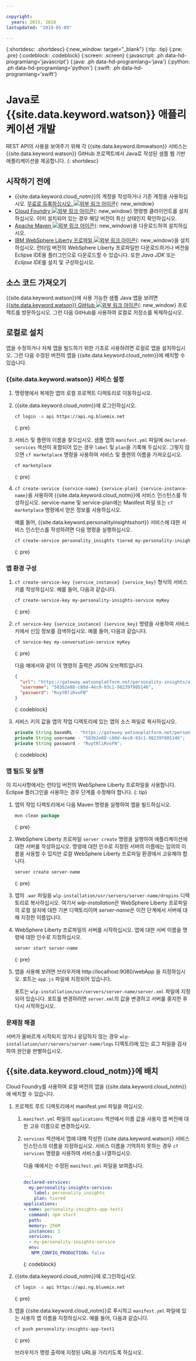 ```yaml
---

copyright:
  years: 2015, 2018
lastupdated: "2018-05-09"

---
```


{:shortdesc: .shortdesc}
{:new_window: target="_blank"}
{:tip: .tip}
{:pre: .pre}
{:codeblock: .codeblock}
{:screen: .screen}
{:javascript: .ph data-hd-programlang='javascript'}
{:java: .ph data-hd-programlang='java'}
{:python: .ph data-hd-programlang='python'}
{:swift: .ph data-hd-programlang='swift'}

# Java로 {{site.data.keyword.watson}} 애플리케이션 개발

REST API의 사용을 보여주기 위해 각 {{site.data.keyword.ibmwatson}} 서비스는 {{site.data.keyword.watson}} GitHub 프로젝트에서 Java로 작성된 샘플 웹 기반 애플리케이션을 제공합니다.
{: shortdesc}

## 시작하기 전에

- {{site.data.keyword.cloud_notm}}의 계정을 작성하거나 기존 계정을 사용하십시오. [무료로 등록하십시오. ![외부 링크 아이콘](../../icons/launch-glyph.svg "외부 링크 아이콘")](https://console.{DomainName}/registration/?target=/catalog/%3fcategory=watson){: new_window} 
- [Cloud Foundry ![외부 링크 아이콘](../../icons/launch-glyph.svg "외부 링크 아이콘")](https://github.com/cloudfoundry/cli#downloads){: new_window} 명령행 클라이언트를 설치하십시오. 이미 설치되어 있는 경우 해당 버전이 최신 상태인지 확인하십시오.
- [Apache Maven ![외부 링크 아이콘](../../icons/launch-glyph.svg "외부 링크 아이콘")](https://maven.apache.org/download.cgi){: new_window}을 다운로드하여 설치하십시오.
- [IBM WebSphere Liberty 프로파일 ![외부 링크 아이콘](../../icons/launch-glyph.svg "외부 링크 아이콘")](https://developer.ibm.com/wasdev/downloads/){: new_window}을 설치하십시오. 런타임 버전의 WebSphere Liberty 프로파일만 다운로드하거나 버전을 Eclipse IDE용 플러그인으로 다운로드할 수 있습니다. 또한 *Java JDK* 또는 *Eclipse IDE*를 설치 및 구성하십시오.

## 소스 코드 가져오기
{{site.data.keyword.watson}}에 사용 가능한 샘플 Java 앱을 보려면 [{{site.data.keyword.watson}} GitHub ![외부 링크 아이콘](../../icons/launch-glyph.svg "외부 링크 아이콘")](https://github.com/watson-developer-cloud){: new_window} 프로젝트를 방문하십시오. 그런 다음 GitHub를 사용하여 로컬로 저장소를 복제하십시오.

## 로컬로 설치
앱을 수정하거나 자체 앱을 빌드하기 위한 기초로 사용하려면 로컬로 앱을 설치하십시오. 그런 다음 수정된 버전의 앱을 {{site.data.keyword.cloud_notm}}에 배치할 수 있습니다.

### {{site.data.keyword.watson}} 서비스 설정

1.  명령행에서 복제한 앱의 로컬 프로젝트 디렉토리로 이동하십시오.
1.  {{site.data.keyword.cloud_notm}}에 로그인하십시오.

    ```bash
    cf login -a api https://api.ng.bluemix.net
    ```
    {: pre}

1.  서비스 및 플랜의 이름을 찾으십시오. 샘플 앱의 `manifest.yml` 파일에 `declared-services` 섹션이 포함되어 있는 경우 `label` 및 `plan`을 기록해 두십시오. 그렇지 않으면 `cf marketplace` 명령을 사용하여 서비스 및 플랜의 이름을 가져오십시오.

    ```bash
    cf marketplace
    ```
    {: pre}

1.  `cf create-service {service-name} {service-plan} {service-instance-name}`을 사용하여 {{site.data.keyword.cloud_notm}}에 서비스 인스턴스를 작성하십시오. service-name 및 service-plan에는 Manifest 파일 또는 `cf marketplace` 명령에서 얻은 정보를 사용하십시오.

    예를 들어, {{site.data.keyword.personalityinsightsshort}} 서비스에 대한 서비스 인스턴스를 작성하려면 다음 명령을 실행하십시오.

    ```bash
    cf create-service personality_insights tiered my-personality-insights-service
    ```
    {: pre}

### 앱 환경 구성

1.  `cf create-service-key {service_instance} {service_key}` 형식의 서비스 키를 작성하십시오. 예를 들어, 다음과 같습니다.

    ```bash
    cf create-service-key my-personality-insights-service myKey
    ```
    {: pre}

1.  `cf service-key {service_instance} {service_key}` 명령을 사용하여 서비스 키에서 신임 정보를 검색하십시오. 예를 들어, 다음과 같습니다.

    ```bash
    cf service-key my-conversation-service myKey
    ```
    {: pre}

    다음 예에서와 같이 이 명령의 출력은 JSON 오브젝트입니다.

    ```json
    {
      "url": "https://gateway.watsonplatform.net/personality-insights/api",
      "username": "583b2e88-c80d-4ec0-93c1-98239f805146",
      "password": "RuytRliRvoFN"
    }

    ```
    {: codeblock}
1.  서비스 키의 값을 앱의 작업 디렉토리에 있는 앱의 소스 파일로 복사하십시오.

    ```java
    private String baseURL - "https://gateway.watsonplatform.net/personality-insights/api";
    private String username - "583b2e88-c80d-4ec0-93c1-98239f805146";
    private String password - "RuytRliRvoFN";
    ```
    {: codeblock}

### 앱 빌드 및 실행

이 지시사항에서는 런타임 버전의 WebSphere Liberty 프로파일을 사용합니다. Eclipse 플러그인을 사용하는 경우 단계를 수정해야 합니다.
{: tip}

1.  앱의 작업 디렉토리에서 다음 Maven 명령을 실행하여 앱을 빌드하십시오.

    ```java
    mvn clean package
    ```
    {: pre}

1.  WebSphere Liberty 프로파일 `server create` 명령을 실행하여 애플리케이션에 대한 서버를 작성하십시오. 명령에 대한 인수로 지정된 서버의 이름에는 임의의 이름을 사용할 수 있지만 로컬 WebSphere Liberty 프로파일 환경에서 고유해야 합니다.

    ```bash
    server create server-name
    ```
    {: pre}

1.  앱의 `.war` 파일을 `wlp-installation/usr/servers/server-name/dropins` 디렉토리로 복사하십시오. 여기서 *wlp-installation*은 WebSphere Liberty 프로파일의 로컬 설치에 대한 기본 디렉토리이며 *server-name*은 이전 단계에서 서버에 대해 지정한 이름입니다.
1.  WebSphere Liberty 프로파일의 서버를 시작하십시오. 앱에 대한 서버 이름을 명령에 대한 인수로 지정하십시오.

    ```bash
    server start server-name
    ```
    {: pre}

1.  앱을 사용해 보려면 브라우저에 http://localhost:9080/webApp 을 지정하십시오. 포트는 `app.js` 파일에 지정되어 있습니다.

    포트는 `wlp-installation/usr/servers/server-name/server.xml` 파일에 지정되어 있습니다. 포트를 변경하려면 `server.xml`의 값을 변경하고 서버를 중지한 후 다시 시작하십시오.

### 문제점 해결

서버가 올바르게 시작되지 않거나 응답하지 않는 경우 `wlp-installation/usr/servers/server-name/logs` 디렉토리에 있는 로그 파일을 검사하여 원인을 판별하십시오.

## {{site.data.keyword.cloud_notm}}에 배치

Cloud Foundry를 사용하여 로컬 버전의 앱을 {{site.data.keyword.cloud_notm}}에 배치할 수 있습니다.

1.  프로젝트 루트 디렉토리에서 manifest.yml 파일을 여십시오.
    1. `manifest.yml` 파일의 `applications` 섹션에서 이름 값을 사용자 앱 버전에 대한 고유 이름으로 변경하십시오.
    1. `services` 섹션에서 앱에 대해 작성한 {{site.data.keyword.watson}} 서비스 인스턴스의 이름을 지정하십시오. 서비스 이름을 기억하지 못하는 경우 `cf services` 명령을 사용하여 서비스를 나열하십시오.

        다음 예에서는 수정된 `manifest.yml` 파일을 보여줍니다.

        ```yml
        ---
        declared-services:
          my-personality-insights-service:
            label: personality_insights
            plan: tiered
        applications:
        - name: personality-insights-app-test1
          command: npm start
          path: .
          memory: 256M
          instances: 1
          services:
          - my-personality-insights-service
          env:
           NPM_CONFIG_PRODUCTION: false
        ```
        {: codeblock}

1.  {{site.data.keyword.cloud_notm}}에 로그인하십시오.

    ```bash
    cf login -a api https://api.ng.bluemix.net
    ```
    {: pre}

1.  앱을 {{site.data.keyword.cloud_notm}}로 푸시하고 `manifest.yml` 파일에 있는 사용자 앱 이름을 지정하십시오. 예를 들어, 다음과 같습니다.

    ```bash
    cf push personality-insights-app-test1
    ```
    {: pre}

    브라우저가 명령 출력에 지정된 URL을 가리키도록 하십시오.
